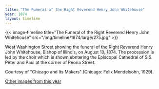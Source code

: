 ```yaml
---
title: "The Funeral of the Right Reverend Henry John Whitehouse"
year: 1874
layout: timeline
---
```


{{< image-timeline title="The Funeral of the Right Reverend Henry John Whitehouse" src="/img/timeline/1874/large/275.jpg" >}}
 

West Washington Street showing the funeral of the Right Reverend Henry John Whitehouse, Bishop of Illinois, on August 10, 1874. The procession is led by the choir which is shown ebntering the Episcopal Cathedral of S.S. Peter and Paul at the corner of Peoria Street. 

Courtesy of "Chicago and Its Makers" (Chicago: Felix Mendelsohn, 1929). 

[Other images from this year](/historical/timeline/1874)